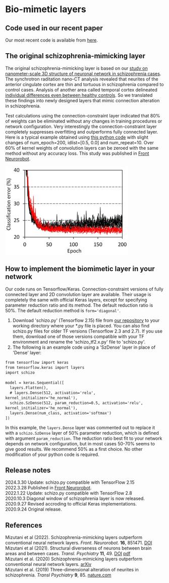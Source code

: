 # Bio-mimetic layers

## Code used in our recent paper
Our most recent code is available from <a href="https://github.com/mizutanilab/schizo-nn/tree/master/papercodes">here</a>.

## The original schizophrenia-mimicking layer
The original schizophrenia-mimicking layer is based on our [study on nanometer-scale 3D structure of neuronal network in schizophrenia cases](https://www.nature.com/articles/s41398-019-0427-4). The synchrotron raditation nano-CT analysis revealed that neurites of the anterior cingulate cortex are thin and tortuous in schizophrenia compared to control cases. Analysis of another area called temporal cortex delineated [individual differences even between healthy controls](https://arxiv.org/abs/2007.00212). So we translated these findings into newly designed layers that mimic connection alteration in schizophrenia. <BR>

Test calculations using the connection-constraint layer indicated that 80% of weights can be eliminated without any changes in training procedures or network configuration. Very interestingly the connection-constraint layer completely suppresses overfitting and outperforms fully connected layer. Here is a typical example obtained using [this python code](https://github.com/mizutanilab/schizo-nn/blob/master/paperfigs/CIFAR10_CNNSchizo200910.py) with slight changes of num_epoch=200, idlist=\[0.5, 0.0\] and num_repeat=10. Over 60% of kernel weights of convolution layers can be zeroed with the same method without any accuracy loss. This study was published in <a href="http://journal.frontiersin.org/article/10.3389/fnbot.2022.851471/full?&utm_source=Email_to_authors_&utm_medium=Email&utm_content=T1_11.5e1_author&utm_campaign=Email_publication&field=&journalName=Frontiers_in_Neurorobotics&id=851471">Front Neurorobot</a>.<BR><BR>
![training example](FrontNeurorobot/CIFAR_CNN_ConcurrTraj200913.png)

## How to implement the biomimetic layer in your network
Our code runs on Tensorflow/Keras. Connection-constraint versions of fully connected layer and 2D convolution layer are available. Their usage is completely the same with official Keras layers, except for specifying parameter reduction ratio and its method. The default reduction ratio is 50%. The default reduction method is `form='diagonal'`. 
1. Download 'schizo.py' (Tensorflow 2.15) file from <a href="https://github.com/mizutanilab/schizo-nn">our repository</a> to your working directory where your *.py file is placed. You can also find schizo.py files for older TF versions (Tensorflow 2.3 and 2.7). If you use them, download one of those versions compatible with your TF environment and rename the 'schizo_tf2.x.py' file to 'schizo.py'. 
2. The following is an example code using a 'SzDense' layer in place of 'Dense' layer: 
```
from tensorflow import keras
from tensorflow.keras import layers
import schizo

model = keras.Sequential([
  layers.Flatten(),
  # layers.Dense(512, activation='relu', kernel_initializer='he_normal'),
  schizo.SzDense(512, param_reduction=0.5, activation='relu', kernel_initializer='he_normal'),
  layers.Dense(num_class, activation='softmax')
])
```
In this example, the `layers.Dense` layer was commented out to replace it with a `schizo.SzDense` layer of 50% parameter reduction, which is defined with argument `param_reduction`. The reduction ratio best fit to your network depends on network configuration, but in most cases 50-70% seems to give good results. We recommend 50% as a first choice. No other modification of your python code is required. 

## Release notes
2024.3.30 Update: schizo.py compatible with TensorFlow 2.15<BR>
2022.3.28 Published in <a href="https://doi.org/10.3389/fnbot.2022.851471">Front Neurorobot</a>.<BR>
2022.1.22 Update: schizo.py compatible with TensorFlow 2.8<BR>
2020.10.3 Diagonal window of schizophrenia layer is now released.<BR>
2020.9.27 Revised accroding to official Keras implementations.<BR>
2020.9.24 Original release.

## References
Mizutani et al (2022). Schizophrenia-mimicking layers outperform conventional neural network layers. <i>Front. Neurorobot.</i> <b>16</b>, 851471. <a href="https://doi.org/10.3389/fnbot.2022.851471">DOI</a><BR>
Mizutani et al (2021). Structural diverseness of neurons between brain areas and between cases. <I>Transl. Psychiatry</I> <B>11</B>, 49. 
 <a href="https://doi.org/10.1038/s41398-020-01173-x">DOI</a>
 <a href="https://www.nature.com/articles/s41398-020-01173-x.pdf">pdf</a><BR>
Mizutani et al. (2020) Schizophrenia-mimicking layers outperform conventional neural network layers. [arXiv](https://arxiv.org/abs/2009.10887)<BR>
Mizutani et al. (2019) Three-dimensional alteration of neurites in schizophrenia. <i>Transl Psychiatry</i> <b>9</b>, 85. [nature.com](https://www.nature.com/articles/s41398-019-0427-4)

